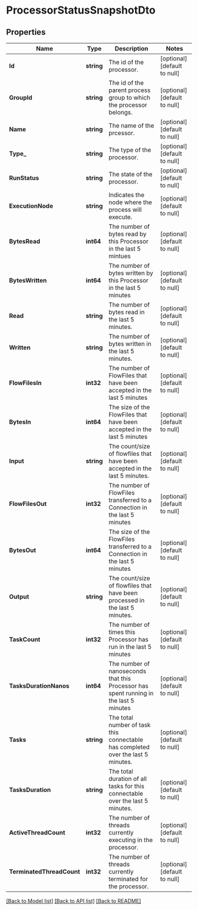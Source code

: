 # ProcessorStatusSnapshotDto

## Properties
Name | Type | Description | Notes
------------ | ------------- | ------------- | -------------
**Id** | **string** | The id of the processor. | [optional] [default to null]
**GroupId** | **string** | The id of the parent process group to which the processor belongs. | [optional] [default to null]
**Name** | **string** | The name of the prcessor. | [optional] [default to null]
**Type_** | **string** | The type of the processor. | [optional] [default to null]
**RunStatus** | **string** | The state of the processor. | [optional] [default to null]
**ExecutionNode** | **string** | Indicates the node where the process will execute. | [optional] [default to null]
**BytesRead** | **int64** | The number of bytes read by this Processor in the last 5 mintues | [optional] [default to null]
**BytesWritten** | **int64** | The number of bytes written by this Processor in the last 5 minutes | [optional] [default to null]
**Read** | **string** | The number of bytes read in the last 5 minutes. | [optional] [default to null]
**Written** | **string** | The number of bytes written in the last 5 minutes. | [optional] [default to null]
**FlowFilesIn** | **int32** | The number of FlowFiles that have been accepted in the last 5 minutes | [optional] [default to null]
**BytesIn** | **int64** | The size of the FlowFiles that have been accepted in the last 5 minutes | [optional] [default to null]
**Input** | **string** | The count/size of flowfiles that have been accepted in the last 5 minutes. | [optional] [default to null]
**FlowFilesOut** | **int32** | The number of FlowFiles transferred to a Connection in the last 5 minutes | [optional] [default to null]
**BytesOut** | **int64** | The size of the FlowFiles transferred to a Connection in the last 5 minutes | [optional] [default to null]
**Output** | **string** | The count/size of flowfiles that have been processed in the last 5 minutes. | [optional] [default to null]
**TaskCount** | **int32** | The number of times this Processor has run in the last 5 minutes | [optional] [default to null]
**TasksDurationNanos** | **int64** | The number of nanoseconds that this Processor has spent running in the last 5 minutes | [optional] [default to null]
**Tasks** | **string** | The total number of task this connectable has completed over the last 5 minutes. | [optional] [default to null]
**TasksDuration** | **string** | The total duration of all tasks for this connectable over the last 5 minutes. | [optional] [default to null]
**ActiveThreadCount** | **int32** | The number of threads currently executing in the processor. | [optional] [default to null]
**TerminatedThreadCount** | **int32** | The number of threads currently terminated for the processor. | [optional] [default to null]

[[Back to Model list]](../pkg/nifi/README.md#documentation-for-models) [[Back to API list]](../pkg/nifi/README.md#documentation-for-api-endpoints) [[Back to README]](../pkg/nifi/README.md)


